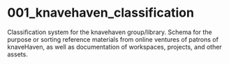 # 001_knavehaven_classification
Classification system for the knavehaven group/library. Schema for the purpose or sorting reference materials from online ventures of patrons of knaveHaven, as well as documentation of workspaces, projects, and other assets.
